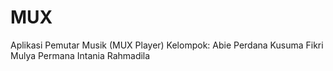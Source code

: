 # MUX
Aplikasi Pemutar Musik (MUX Player)
Kelompok:
Abie Perdana Kusuma
Fikri Mulya Permana
Intania Rahmadila
